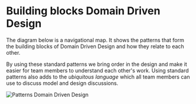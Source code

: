 # Building blocks Domain Driven Design

The diagram below is a navigational map. It shows the patterns that form the building blocks of Domain Driven Design and how they relate to each other.

By using these standard patterns we bring order in the design and make it easier for team members to understand each other's work. Using standard patterns also adds to the *ubiquitous language* which all team members can use to discuss model and design discussions.

![Patterns Domain Driven Design](images/patterns-ddd.png)

